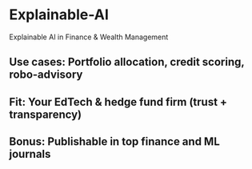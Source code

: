 # Explainable-AI
Explainable AI in Finance & Wealth Management
## Use cases: Portfolio allocation, credit scoring, robo-advisory

## Fit: Your EdTech & hedge fund firm (trust + transparency)

## Bonus: Publishable in top finance and ML journals
